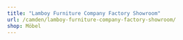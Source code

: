 ```yaml
---
title: "Lamboy Furniture Company Factory Showroom"
url: /camden/lamboy-furniture-company-factory-showroom/
shop: Möbel
---
```

